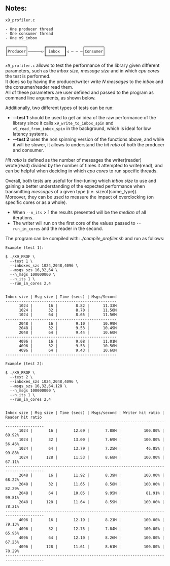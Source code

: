 Notes:
---

```
x9_profiler.c

- One producer thread
- One consumer thread
- One x9_inbox

┌────────┐       ┏━━━━━━━━┓       ┌────────┐
│Producer│──────▷┃ inbox  ┃◁ ─ ─ ─│Consumer│
└────────┘       ┗━━━━━━━━┛       └────────┘
```

`x9_profiler.c` allows to test the performance of the library given different
parameters, such as the _inbox size_, _message size_ and in which _cpu cores_
the test is performed.  
It does so by having the producer/writer write _N messages_ to the _inbox_ and
the consumer/reader read them.  
All of these parameters are user defined and passed to the program as command 
line arguments, as shown below.

Additionally, two different types of tests can be run:
- **--test 1** should be used to get an idea of the raw performance of the 
library since it calls `x9_write_to_inbox_spin` and `x9_read_from_inbox_spin` 
in the background, which is ideal for low latency systems.
- **--test 2** uses the non spinning version of the functions above, and while
it will be slower, it allows to understand the _hit ratio_ of
both the producer and consumer.

_Hit ratio_ is defined as the number of messages the writer(reader) wrote(read)
divided by the number of times it attempted to write(read), and can be helpful 
when deciding in which _cpu cores_ to run specific threads.

Overall, both tests are useful for fine-tuning which _inbox size_ to use and 
gaining a better understanding of the expected performance when transmitting 
_messages_ of a given type (i.e. sizeof(some_type)).  
Moreover, they can be used to measure the impact of overclocking 
(on specific cores or as a whole).

- When `--n_its` > 1  the results presented will be the _median_ of all 
iterations.
- The writer will run on the first core of the values passed to
`--run_in_cores` and the reader in the second.

The program can be compiled with: _./compile_profiler.sh_ and run as follows:

```
Example (test 1):

$ ./X9_PROF \
  --test 1 \
  --inboxes_szs 1024,2048,4096 \
  --msgs_szs 16,32,64 \
  --n_msgs 100000000 \
  --n_its 1 \
  --run_in_cores 2,4


Inbox size | Msg size | Time (secs) | Msgs/Second
-------------------------------------------------
      1024 |       16 |        8.82 |      11.33M
      1024 |       32 |        8.70 |      11.50M
      1024 |       64 |        8.65 |      11.56M
-------------------------------------------------
      2048 |       16 |        9.10 |      10.99M
      2048 |       32 |        9.53 |      10.49M
      2048 |       64 |        9.44 |      10.60M
-------------------------------------------------
      4096 |       16 |        9.08 |      11.01M
      4096 |       32 |        9.53 |      10.50M
      4096 |       64 |        9.43 |      10.60M
-------------------------------------------------
```

```
Example (test 2):

$ ./X9_PROF \
  --test 2 \
  --inboxes_szs 1024,2048,4096 \
  --msgs_szs 16,32,64,128 \
  --n_msgs 100000000 \
  --n_its 1 \
  --run_in_cores 2,4


Inbox size | Msg size | Time (secs) | Msgs/second | Writer hit ratio | Reader hit ratio
---------------------------------------------------------------------------------------
      1024 |       16 |       12.69 |       7.88M |          100.00% |           69.92%
      1024 |       32 |       13.00 |       7.69M |          100.00% |           56.46%
      1024 |       64 |       13.79 |       7.25M |           46.85% |           99.88%
      1024 |      128 |       11.53 |       8.68M |          100.00% |           67.11%
---------------------------------------------------------------------------------------
      2048 |       16 |       11.92 |       8.39M |          100.00% |           68.22%
      2048 |       32 |       11.65 |       8.58M |          100.00% |           82.29%
      2048 |       64 |       10.05 |       9.95M |           81.91% |           99.81%
      2048 |      128 |       11.64 |       8.59M |          100.00% |           78.21%
---------------------------------------------------------------------------------------
      4096 |       16 |       12.19 |       8.21M |          100.00% |           79.13%
      4096 |       32 |       12.75 |       7.84M |          100.00% |           65.95%
      4096 |       64 |       12.10 |       8.26M |          100.00% |           67.25%
      4096 |      128 |       11.61 |       8.61M |          100.00% |           78.29%
---------------------------------------------------------------------------------------
```
